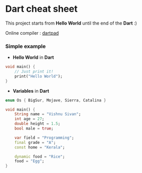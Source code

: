 # Dart cheat sheet

This project starts from **Hello World** until the end of the **Dart** :)

Online compiler : [dartpad](https://dartpad.dev/)

### Simple example

- **Hello World** in **Dart**

```dart
void main() {
    // Just print it!
    print("Hello World");
}
```

- **Variables** in **Dart**

```dart
enum Os { BigSur, Mojave, Sierra, Catalina }

void main() {
    String name = "Vishnu Sivan";
    int age = 27;
    double height = 1.5;
    bool male = true;

    var field = "Programming";
    final grade = "A";
    const home = "Kerala";

    dynamic food = "Rice";
    food = "Egg";
}
```
